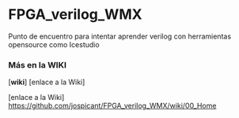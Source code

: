 # FPGA_verilog_WMX
Punto de encuentro para intentar aprender verilog con  herramientas opensource como Icestudio

### Más en la WIKI  


[**wiki**] [enlace a la Wiki]



[enlace a la Wiki] https://github.com/jospicant/FPGA_verilog_WMX/wiki/00_Home
